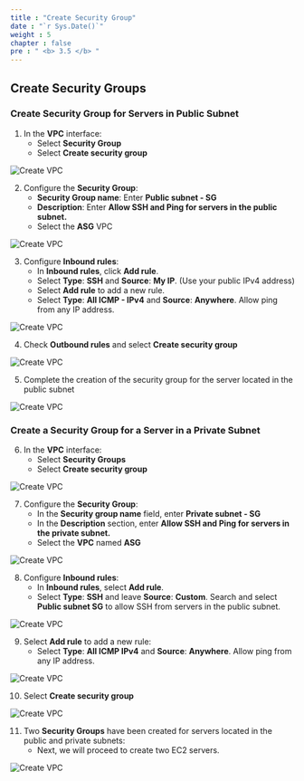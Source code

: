 ```yaml
---
title : "Create Security Group"
date : "`r Sys.Date()`"
weight : 5
chapter : false
pre : " <b> 3.5 </b> "
---
```


## Create Security Groups

### Create Security Group for Servers in Public Subnet

1. In the **VPC** interface:
    - Select **Security Group**
    - Select **Create security group**

![Create VPC](/images/3-Preparation-steps-update/5-Security-Group/SG-1.png?featherlight=false&width=60pc)

2. Configure the **Security Group**:
    - **Security Group name**: Enter **Public subnet - SG**
    - **Description**: Enter **Allow SSH and Ping for servers in the public subnet.**
    - Select the **ASG** VPC

![Create VPC](/images/3-Preparation-steps-update/5-Security-Group/SG-2.png?featherlight=false&width=60pc)

3. Configure **Inbound rules**:
    - In **Inbound rules**, click **Add rule**.
    - Select **Type**: **SSH** and **Source**: **My IP**. (Use your public IPv4 address)
    - Select **Add rule** to add a new rule.
    - Select **Type**: **All ICMP - IPv4** and **Source**: **Anywhere**. Allow ping from any IP address.

![Create VPC](/images/3-Preparation-steps-update/5-Security-Group/SG-3.png?featherlight=false&width=60pc)

4. Check **Outbound rules** and select **Create security group**

![Create VPC](/images/3-Preparation-steps-update/5-Security-Group/SG-4.png?featherlight=false&width=60pc)

5. Complete the creation of the security group for the server located in the public subnet

![Create VPC](/images/3-Preparation-steps-update/5-Security-Group/SG-5.png?featherlight=false&width=60pc)

### Create a Security Group for a Server in a Private Subnet

6. In the **VPC** interface:
    - Select **Security Groups**
    - Select **Create security group**

![Create VPC](/images/3-Preparation-steps-update/5-Security-Group/SG-6.png?featherlight=false&width=60pc)

7. Configure the **Security Group**:
    - In the **Security group name** field, enter **Private subnet - SG**
    - In the **Description** section, enter **Allow SSH and Ping for servers in the private subnet.**
    - Select the **VPC** named **ASG**

![Create VPC](/images/3-Preparation-steps-update/5-Security-Group/SG-7.png?featherlight=false&width=60pc)

8. Configure **Inbound rules**:
    - In **Inbound rules**, select **Add rule**.
    - Select **Type**: **SSH** and leave **Source**: **Custom**. Search and select **Public subnet SG** to allow SSH from servers in the public subnet.
    
![Create VPC](/images/3-Preparation-steps-update/5-Security-Group/SG-8.png?featherlight=false&width=60pc)

9. Select **Add rule** to add a new rule:
    - Select **Type**: **All ICMP IPv4** and **Source**: **Anywhere**. Allow ping from any IP address.

![Create VPC](/images/3-Preparation-steps-update/5-Security-Group/SG-9.png?featherlight=false&width=60pc)

10. Select **Create security group**

![Create VPC](/images/3-Preparation-steps-update/5-Security-Group/SG-10.png?featherlight=false&width=60pc)

11. Two **Security Groups** have been created for servers located in the public and private subnets:
    - Next, we will proceed to create two EC2 servers.

![Create VPC](/images/3-Preparation-steps-update/5-Security-Group/SG-11.png?featherlight=false&width=60pc)
